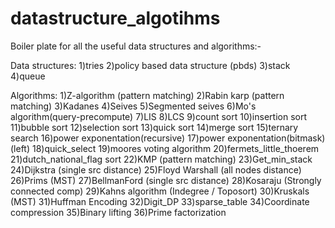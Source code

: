 # datastructure_algotihms
Boiler plate for all the useful data structures and algorithms:-

Data structures:
1)tries 
2)policy based data structure (pbds)
3)stack
4)queue

Algorithms:
1)Z-algorithm (pattern matching)
2)Rabin karp (pattern matching)
3)Kadanes 
4)Seives 
5)Segmented seives 
6)Mo's algorithm(query-precompute)
7)LIS 
8)LCS
9)count sort
10)insertion sort
11)bubble sort
12)selection sort 
13)quick sort
14)merge sort 
15)ternary search
16)power exponentation(recursive)
17)power exponentation(bitmask) (left)
18)quick_select
19)moores voting algorithm
20)fermets_little_thoerem
21)dutch_national_flag sort
22)KMP (pattern matching)
23)Get_min_stack
24)Dijkstra (single src distance)
25)Floyd Warshall (all nodes distance)
26)Prims (MST)
27)BellmanFord (single src distance)
28)Kosaraju (Strongly connected comp)
29)Kahns algorithm (Indegree / Toposort)
30)Kruskals (MST)
31)Huffman Encoding
32)Digit_DP 
33)sparse_table
34)Coordinate compression
35)Binary lifting
36)Prime factorization
